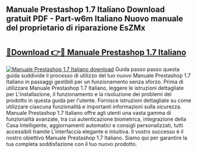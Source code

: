 ## Manuale Prestashop 1.7 Italiano Download gratuit PDF - Part-w6m Italiano Nuovo manuale del proprietario di riparazione EsZMx

# <h2><a href="http://dfbihrn.blite.top/?on=Manuale+Prestashop+1.7+Italiano">🔗Download 👉🔴 Manuale Prestashop 1.7 Italiano</a></h2>

[![Manuale Prestashop 1.7 Italiano download](https://i.imgur.com/lujVjoI.png)](http://dfbihrn.blite.top/?on=Manuale+Prestashop+1.7+Italiano)
Guida passo passo questa guida suddivide il processo di utilizzo del tuo nuovo Manuale Prestashop 1.7 Italiano in passaggi gestibili per un funzionamento senza sforzo. Prima di utilizzare Manuale Prestashop 1.7 Italiano, leggere le istruzioni dettagliate per L'installazione, il funzionamento e la risoluzione dei problemi del prodotto in questa guida per l'utente. Fornisce istruzioni dettagliate su come utilizzare ciascuna funzionalità e importanti informazioni sulla sicurezza. Manuale Prestashop 1.7 Italiano offre agli utenti una vasta gamma di funzionalità avanzate, tra cui autenticazione biometrica, integrazione della Casa Intelligente, aggiornamenti automatici e consigli personalizzati, tutti accessibili tramite L'interfaccia elegante e intuitiva. Il vostro successo è il nostro obiettivo Manuale Prestashop 1.7 Italiano. Siamo qui per garantire la tua completa soddisfazione con il tuo nuovo prodotto.
